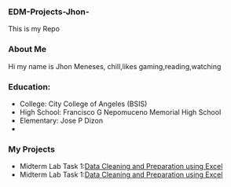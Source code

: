 ### EDM-Projects-Jhon-
This is my Repo
### About Me
Hi my name is Jhon Meneses, chill,likes gaming,reading,watching
### Education:
- College: City College of Angeles (BSIS)
- High School: Francisco G Nepomuceno Memorial High School
- Elementary: Jose P Dizon
- 
### My Projects
- Midterm Lab Task 1:[Data Cleaning and Preparation using Excel](pic3-2.JPG)
- Midterm Lab Task 1:[Data Cleaning and Preparation using Excel](Midterm%20Task%201/PNG.png)
